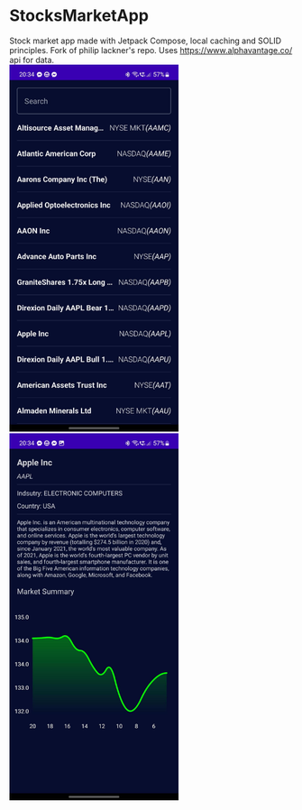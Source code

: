 # StocksMarketApp
Stock market app made with Jetpack Compose, local caching and SOLID principles. Fork of philip lackner's repo.
Uses https://www.alphavantage.co/ api for data.
<br />
<img src="https://github.com/Pelc314/StocksMarketApp/blob/master/stock_1.jpg" width="300">
<img src="https://github.com/Pelc314/StocksMarketApp/blob/master/stock_2.jpg" width="300">
